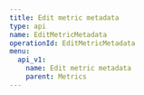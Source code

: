 ```yaml
---
title: Edit metric metadata
type: api
name: EditMetricMetadata
operationId: EditMetricMetadata
menu:
  api_v1:
    name: Edit metric metadata
    parent: Metrics
---
```

